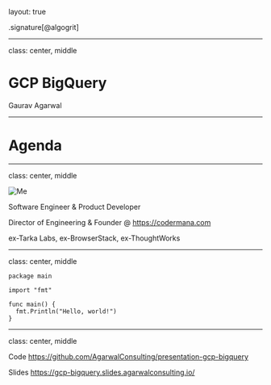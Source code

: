 layout: true

.signature[@algogrit]

---

class: center, middle

# GCP BigQuery

Gaurav Agarwal

---

# Agenda

---

class: center, middle

![Me](assets/images/me.png)

Software Engineer & Product Developer

Director of Engineering & Founder @ https://codermana.com

ex-Tarka Labs, ex-BrowserStack, ex-ThoughtWorks

---
class: center, middle

```golang
package main

import "fmt"

func main() {
  fmt.Println("Hello, world!")
}
```

---

class: center, middle

Code
https://github.com/AgarwalConsulting/presentation-gcp-bigquery

Slides
https://gcp-bigquery.slides.agarwalconsulting.io/
